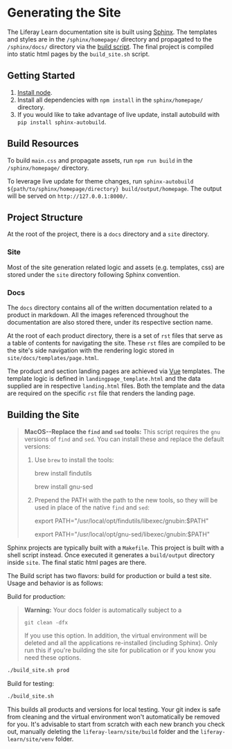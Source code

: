 # Generating the Site

The Liferay Learn documentation site is built using [Sphinx](http://www.sphinx-doc.org/en/master/). The templates and styles are in the `/sphinx/homepage/` directory and propagated to the `/sphinx/docs/` directory via the [build script](#build-resources). The final project is compiled into static html pages by the `build_site.sh` script.

## Getting Started

1. [Install node](https://nodejs.org/en/).
2. Install all dependencies with `npm install` in the `sphinx/homepage/` directory.
3. If you would like to take advantage of live update, install autobuild with `pip install sphinx-autobuild`.

## Build Resources

To build `main.css` and propagate assets, run `npm run build` in the `/sphinx/homepage/` directory.

To leverage live update for theme changes, run `sphinx-autobuild ${path/to/sphinx/homepage/directory} build/output/homepage`. The output will be served on `http://127.0.0.1:8000/`.

## Project Structure

At the root of the project, there is a `docs` directory and a `site` directory.

### Site

Most of the site generation related logic and assets (e.g. templates, css) are stored under the `site` directory following Sphinx convention.

### Docs

The `docs` directory contains all of the written documentation related to a product in markdown. All the images referenced throughout the documentation are also stored there, under its respective section name.

At the root of each product directory, there is a set of `rst` files that serve as a table of contents for navigating the site. These `rst` files are compiled to be the site's side navigation with the rendering logic stored in `site/docs/templates/page.html`.

The product and section landing pages are achieved via [Vue](https://vuejs.org/) templates. The template logic is defined in `landingpage_template.html` and the data supplied are in respective `landing.html` files. Both the template and the data are required on the specific `rst` file that renders the landing page.

## Building the Site

> **MacOS--Replace the `find` and `sed` tools:** 
> This script requires the `gnu` versions of `find` and `sed`. You can install these and replace the default versions: 
>
>    1. Use `brew` to install the tools:
>    
>       brew install findutils
>
>       brew install gnu-sed
>    
>
>    2. Prepend the PATH with the path to the new tools, so they will be used in place of the native `find` and `sed`:
>
>       export PATH="/usr/local/opt/findutils/libexec/gnubin:$PATH"
>
>       export PATH="/usr/local/opt/gnu-sed/libexec/gnubin:$PATH"
>    

Sphinx projects are typically built with a `Makefile`. This project is built with a shell script instead. Once executed it generates a `build/output` directory inside `site`. The final static html pages are there.

The Build script has two flavors: build for production or build a test site. Usage and behavior is as follows:

Build for production:

> **Warning:** Your docs folder is automatically subject to a
>
> `git clean -dfx`
>
> If you use this option. In addition, the virtual environment will be deleted and all the applications re-installed (including Sphinx). Only run this if you're building the site for publication or if you know you need these options.

```bash
./build_site.sh prod
```

Build for testing:

```bash
./build_site.sh
```

This builds all products and versions for local testing. Your git index is safe from cleaning and the virtual environment won't automatically be removed for you. It's advisable to start from scratch with each new branch you check out, manually deleting the `liferay-learn/site/build` folder and the `liferay-learn/site/venv` folder.
